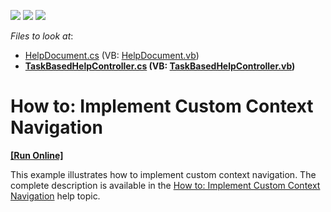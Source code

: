 <!-- default badges list -->
![](https://img.shields.io/endpoint?url=https://codecentral.devexpress.com/api/v1/VersionRange/128591368/15.2.5%2B)
[![](https://img.shields.io/badge/Open_in_DevExpress_Support_Center-FF7200?style=flat-square&logo=DevExpress&logoColor=white)](https://supportcenter.devexpress.com/ticket/details/E1843)
[![](https://img.shields.io/badge/📖_How_to_use_DevExpress_Examples-e9f6fc?style=flat-square)](https://docs.devexpress.com/GeneralInformation/403183)
<!-- default badges end -->
<!-- default file list -->
*Files to look at*:

* [HelpDocument.cs](./CS/ContextNavigation.Module/BusinessObjects/HelpDocument.cs) (VB: [HelpDocument.vb](./VB/ContextNavigation.Module/BusinessObjects/HelpDocument.vb))
* **[TaskBasedHelpController.cs](./CS/ContextNavigation.Module/Controllers/TaskBasedHelpController.cs) (VB: [TaskBasedHelpController.vb](./VB/ContextNavigation.Module/Controllers/TaskBasedHelpController.vb))**
<!-- default file list end -->
# How to: Implement Custom Context Navigation
<!-- run online -->
**[[Run Online]](https://codecentral.devexpress.com/e1843/)**
<!-- run online end -->


<p>This example illustrates how to implement custom context navigation. The complete description is available in the <a href="http://documentation.devexpress.com/#Xaf/CustomDocument3200">How to: Implement Custom Context Navigation</a> help topic.</p>

<br/>


